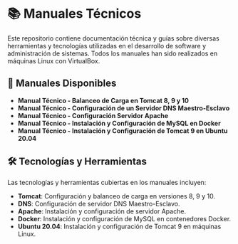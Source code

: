 # 📚 Manuales Técnicos  

Este repositorio contiene documentación técnica y guías sobre diversas herramientas y tecnologías utilizadas en el desarrollo de software y administración de sistemas. Todos los manuales han sido realizados en máquinas Linux con VirtualBox.

## 📂 Manuales Disponibles  

- **Manual Técnico - Balanceo de Carga en Tomcat 8, 9 y 10**  
- **Manual Técnico - Configuración de un Servidor DNS Maestro-Esclavo**  
- **Manual Técnico - Configuración Servidor Apache**  
- **Manual Técnico - Instalación y Configuración de MySQL en Docker**  
- **Manual Técnico - Instalación y Configuración de Tomcat 9 en Ubuntu 20.04**  

## 🛠 Tecnologías y Herramientas  

Las tecnologías y herramientas cubiertas en los manuales incluyen:  

- **Tomcat**: Configuración y balanceo de carga en versiones 8, 9 y 10.  
- **DNS**: Configuración de servidor DNS Maestro-Esclavo.  
- **Apache**: Instalación y configuración de servidor Apache.  
- **Docker**: Instalación y configuración de MySQL en contenedores Docker.  
- **Ubuntu 20.04**: Instalación y configuración de Tomcat 9 en máquinas Linux.  

